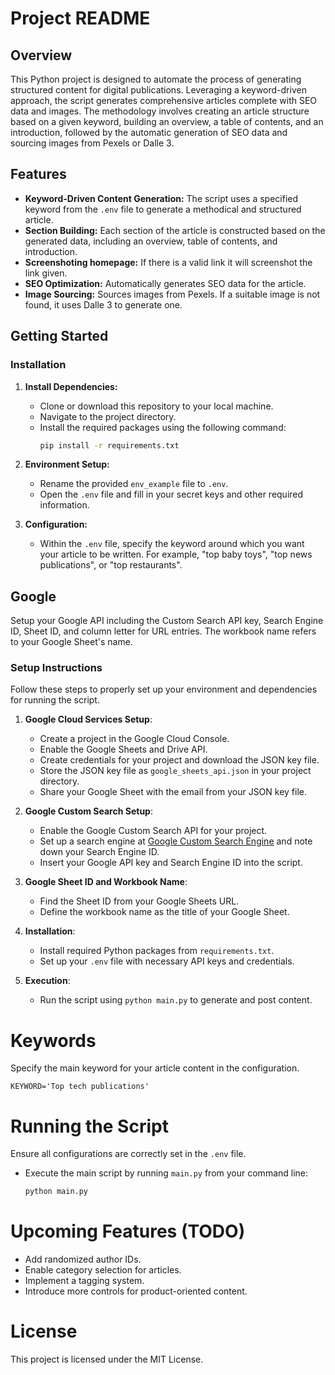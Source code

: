 # Project README

## Overview
This Python project is designed to automate the process of generating structured content for digital publications. Leveraging a keyword-driven approach, the script generates comprehensive articles complete with SEO data and images. The methodology involves creating an article structure based on a given keyword, building an overview, a table of contents, and an introduction, followed by the automatic generation of SEO data and sourcing images from Pexels or Dalle 3.


## Features
- **Keyword-Driven Content Generation:** The script uses a specified keyword from the `.env` file to generate a methodical and structured article.
- **Section Building:** Each section of the article is constructed based on the generated data, including an overview, table of contents, and introduction.
- **Screenshoting homepage:** If there is a valid link it will screenshot the link given.
- **SEO Optimization:** Automatically generates SEO data for the article.
- **Image Sourcing:** Sources images from Pexels. If a suitable image is not found, it uses Dalle 3 to generate one.


## Getting Started

### Installation
1. **Install Dependencies:**
   - Clone or download this repository to your local machine.
   - Navigate to the project directory.
   - Install the required packages using the following command:
     ```bash
     pip install -r requirements.txt
     ```

2. **Environment Setup:**
   - Rename the provided `env_example` file to `.env`.
   - Open the `.env` file and fill in your secret keys and other required information.

3. **Configuration:**
   - Within the `.env` file, specify the keyword around which you want your article to be written. For example, "top baby toys", "top news publications", or "top restaurants".


## Google
Setup your Google API including the Custom Search API key, Search Engine ID, Sheet ID, and column letter for URL entries. The workbook name refers to your Google Sheet's name.

### Setup Instructions
Follow these steps to properly set up your environment and dependencies for running the script.

1. **Google Cloud Services Setup**:
   - Create a project in the Google Cloud Console.
   - Enable the Google Sheets and Drive API.
   - Create credentials for your project and download the JSON key file.
   - Store the JSON key file as `google_sheets_api.json` in your project directory.
   - Share your Google Sheet with the email from your JSON key file.

2. **Google Custom Search Setup**:
   - Enable the Google Custom Search API for your project.
   - Set up a search engine at [Google Custom Search Engine](https://cse.google.com/cse/all) and note down your Search Engine ID.
   - Insert your Google API key and Search Engine ID into the script.

3. **Google Sheet ID and Workbook Name**:
   - Find the Sheet ID from your Google Sheets URL.
   - Define the workbook name as the title of your Google Sheet.

4. **Installation**:
   - Install required Python packages from `requirements.txt`.
   - Set up your `.env` file with necessary API keys and credentials.

5. **Execution**:
   - Run the script using `python main.py` to generate and post content.

# Keywords
Specify the main keyword for your article content in the configuration.

```plaintext
KEYWORD='Top tech publications'
```

# Running the Script
Ensure all configurations are correctly set in the `.env` file.

- Execute the main script by running `main.py` from your command line:
  ```bash
  python main.py
  ```

# Upcoming Features (TODO)
- Add randomized author IDs.
- Enable category selection for articles.
- Implement a tagging system.
- Introduce more controls for product-oriented content.

# License
This project is licensed under the MIT License.